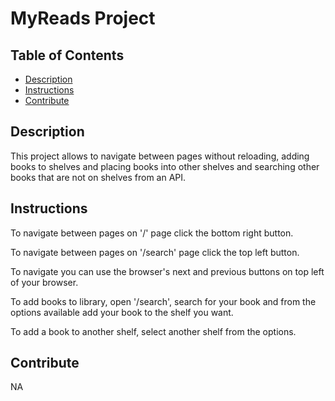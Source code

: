 # MyReads Project



## Table of Contents


* [Description](#description)
* [Instructions](#instructions)
* [Contribute](#contibute)

## Description

This project allows to navigate between pages without reloading, adding books to shelves and placing books into other shelves and searching other books that are not on shelves from an API. 

## Instructions

To navigate between pages on '/' page click the bottom right button.

To navigate between pages on '/search' page click the top left button.

To navigate you can use the browser's next and previous buttons on top left of your browser. 

To add books to library, open '/search', search for your book and from the options available add your book to the shelf you want.

To add a book to another shelf, select another shelf from the options.

## Contribute

NA
